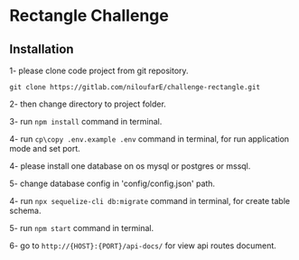 # Rectangle Challenge

## Installation

1- please clone code project from git repository.
```
git clone https://gitlab.com/niloufarE/challenge-rectangle.git
```

2- then change directory to project folder.

3- run `npm install` command in terminal.

4- run `cp\copy .env.example .env` command in terminal, for run application mode and set port.

4- please install one database on os mysql or postgres or mssql.

5- change database config in 'config/config.json' path.

4- run `npx sequelize-cli db:migrate` command in terminal, for create table schema.

5- run `npm start` command in terminal.

6- go to `http://{HOST}:{PORT}/api-docs/` for view api routes document.

